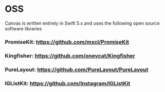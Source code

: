 # OSS

Canvas is written entirely in Swift 5.x and uses the following open source software libraries

### PromiseKit: https://github.com/mxcl/PromiseKit
### Kingfisher: https://github.com/onevcat/Kingfisher
### PureLayout: https://github.com/PureLayout/PureLayout
### IGListKit: https://github.com/Instagram/IGListKit
